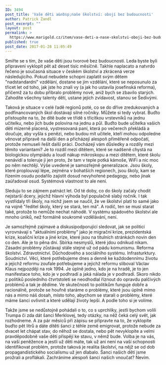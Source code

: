```yaml
---
ID: 3494
post_title: 'Vaše děti a&nbsp;naše školství: obojí bez budoucnosti'
author: Patrick Zandl
post_excerpt: ""
layout: post
permalink: >
  https://www.marigold.cz/item/vase-deti-a-nase-skolstvi-oboji-bez-budoucnosti
published: true
post_date: 2017-01-28 11:05:49
---
```

<p>Smiřte se s tím, že vaše děti jsou tvorové bez budoucnosti. Leda byste byli připraveni vyklopit pět až deset tisíc měsíčně. Takhle naplacato a natvrdo řečeno je současná situace v českém školství a zkrácená verze následujícího. Pokud nebudete schopni zaplatit svým dětem "nadstandardní" vzdělání, dostane se jim vzdělání, které se neposunulo za třicet let od toho, jak jste ho znali vy (a jak ho ustavila josefinská reforma), přičemž za tu dobu přibralo problémy nové, aniž bych se zbavilo starých. Zahodíte všechny talenty dětí, ustane jejich zvídavost, stanou se Šedivými.</p><!--more--><p>Taková je situace v celé řadě regionů poté, co se do dříve zredukovaných a podfinancovaných škol dostávají silné ročníky. Můžete si tedy vybrat. Buďto přistoupíte na to, že dítě bude ve třídě s třicítkou vrstevníků na jednu učitelku, nebo jich bude polovina na jednu a půl. Buďto bude učitelka vašich dětí mizerně placená, vystresovaná paní, která po večerech překládá a doučuje, aby vyšla s penězi, nebo budou mít učitele, kteří mohou odpoledne věnovat přípravě na další den a přicházejí alespoň přiměřeně odpočatí, protože nemuseli řešit další práci. Docházejí vám důsledky a rozdíly mezi těmito variantami? Je to rozdíl mezi dítětem, které se nadšeně chystá na biologickou olympiádu a loudí nákup mikroskopu a mezi dítětem, které školu nenávidí a toleruje ji jen proto, že tam v teple potká kámoše, WiFi a nic moc po něm nechtějí. Výše uvedené je samozřejmě generalizace. Jsou školy, které proplouvají lépe, zejména v bohatších regionech, jsou školy, kam se řízením osudu podařilo zajistit dosud nevyhořené pedagogy, nebo jinak zaúřadoval osud. Systémová vlastnost to ale není.</p>
<p>Sleduju to se zájmem patnáct let. Od té doby, co do školy začaly chodit nejstarší dcery, jejichž hlavní výhoda byl populačně slabý ročník. I tak vystřídaly tři školy, na nichž jsem se naučil, že ve školství platí to samé jako na vojně "ředitel školy, který se stará, ten má". A rodič, ten se musí starat také, protože to nemůže nechat náhodě. V systému spádového školství ale mnoho úniků, než formálně soukromé vzdělávání, není.</p>
<p>Je samozřejmě zajímavé a diskusipodporující sledovat, jak se politici vyrovnávají s "aktuálními problémy" jako je migrační krize, prezidentská krize, koaliční krize a jiné krize, které jsou na titulních stránkách novin den co den. Ale je to pěna dní. Sbírka nesmyslů, které jdou odnikud nikam. Zásadní problémy zůstávají stále stejné už od pádu komunismu. Reforma školství. Zdravotnictví. Důchodového a sociálního systému. Infrasturktury. Soudnictví. Věci, které potřebujeme dnes a denně ke každodennímu životu a jejichž reformu zoufale potřebujeme a jejichž reformu sliboval Václav Klaus nejpozději na rok 1994. Je úplně jedno, kdo je na hradě, je to jen manifestace toho, kdo je v podhradí a jaká nálada je v podhradí. Skoro nikdo z politiků posledního čtvrtstoletí se neodhodlal říznout do opravdu palčivých problémů a tak je dědíme. Ve skutečnosti to politikům funguje dobře a racionálně, protože se houfně staráme o problémy, které jsou úplně mimo nás a mimo náš dosah, místo toho, abychom se starali o problémy, které máme šanci ovlivnit a které udělají životy lepší. A podle toho si je volíme.</p>
<p>Takže jsme se nedůstojně pohádali o to, co s uprchlíky, jestli bychom volili Trumpa či zda dát šanci Merklovej, tedy otázky, na něž čeká celý svět, jak rozhodneme. A za pár měsíců při zápisu se připravte na to, že vyklopíte buďto pět litrů a dáte dítěti šanci z téhle země emigrovat, protože nebude za dvacet let chápat stav, do něhož se dostala, nebo pět nevyklopíte a velmi pravděpodobně vaše děti přispějí ke stavu, v němž bude. Volba je na vás, na vaší peněžence a jestli už děti máte, tak už ani není na vaší schopnosti identifikovat problém, protože taková je realita školství, na nějž se od dob propagandistického socialismu už jen dlabalo. Šanci našich dětí jsme prožrali a proflákali. Zachráníme alespoň šanci našich vnoučat? Nevím.</p>
